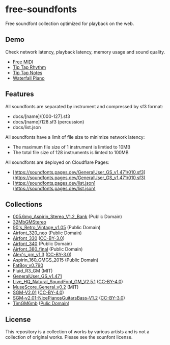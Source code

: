 # free-soundfonts

Free soundfont collection optimized for playback on the web.

## Demo

Check network latency, playback latency, memory usage and sound quality.

- [Free MIDI](https://marmooo.github.io/free-midi/)
- [Tip Tap Rhythm](https://marmooo.github.io/tip-tap-rhythm/)
- [Tip Tap Notes](https://marmooo.github.io/tip-tap-notes/)
- [Waterfall Piano](https://marmooo.github.io/waterfall-piano/)

## Features

All soundfonts are separated by instrument and compressed by sf3 format:

- docs/[name]/[000-127].sf3
- docs/[name]/128.sf3 (percussion)
- docs/list.json

All soundfonts have a limit of file size to minimize network latency:

- The maximum file size of 1 instrument is limtied to 10MB
- The total file size of 128 instruments is limted to 100MB

All soundfonts are deployed on Cloudflare Pages:

- [https://soundfonts.pages.dev/GeneralUser_GS_v1.471/010.sf3](https://soundfonts.pages.dev/GeneralUser_GS_v1.471/010.sf3)
- [https://soundfonts.pages.dev/list.json](https://soundfonts.pages.dev/list.json)

## Collections

- [005.6mg_Aspirin_Stereo_V1.2_Bank](https://musical-artifacts.com/artifacts/1808)
  (Public Domain)
- [32MbGMStereo](http://ntonyx.com/05_sf_01.html#008)
- [90's_Retro_Vintage_v1.05](https://musical-artifacts.com/artifacts/1386)
  (Public Domain)
- [Airfont_320_neo](https://musical-artifacts.com/artifacts/634) (Public Domain)
- [Airfont_330](https://musical-artifacts.com/artifacts/874)
  ([CC-BY-3.0](https://creativecommons.org/licenses/by/3.0/deed.en))
- [Airfont_340](https://musical-artifacts.com/artifacts/633) (Public Domain)
- [Airfont_380_final](https://musical-artifacts.com/artifacts/635) (Public
  Domain)
- [Alex's_gm_v1.3](https://musical-artifacts.com/artifacts/1390)
  ([CC-BY-3.0](https://creativecommons.org/licenses/by/3.0/deed.en))
- Aspirin_160_GMGS_2015 (Public Domain)
- [FatBoy_v0.790](https://fatboy.site/)
- Fluid_R3_GM (MIT)
- [GeneralUser_GS_v1.471](http://www.schristiancollins.com/generaluser.php)
- [Live_HQ_Natural_SoundFont_GM_V2.5.1](https://musical-artifacts.com/artifacts/1176)
  ([CC-BY-4.0](http://creativecommons.org/licenses/by/4.0/deed.en))
- [MuseScore_General_v0.2](https://musescore.org/en/handbook/3/soundfonts-and-sfz-files)
  (MIT)
- [SGM-V2.01](https://archive.org/details/SGM-V2.01)
  ([CC-BY-4.0](https://creativecommons.org/licenses/by/4.0/))
- [SGM-v2.01-NicePianosGuitarsBass-V1.2](https://musical-artifacts.com/artifacts/855)
  ([CC-BY-3.0](https://creativecommons.org/licenses/by/3.0/deed.en))
- [TimGM6mb](http://www.timbrechbill.com/saxguru/Timidity.php)
  ([Pulic Domain](https://musescore.org/en/node/1463#comment-9161))

## License

This repository is a collection of works by various artists and is not a
collection of original works. Please see the sounfont license.
